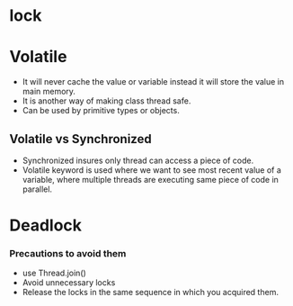# lock

# Volatile
- It will never cache the value or variable instead it will store the value in main memory.
- It is another way of making class thread safe.
- Can be used by primitive types or objects.

## Volatile vs Synchronized
- Synchronized insures only thread can access a piece of code.
- Volatile keyword is used where we want to see most recent value of a variable, where multiple threads are executing same piece of code in parallel.

# Deadlock

### Precautions to avoid them
- use Thread.join()
- Avoid unnecessary locks
- Release the locks in the same sequence in which you acquired them. 
